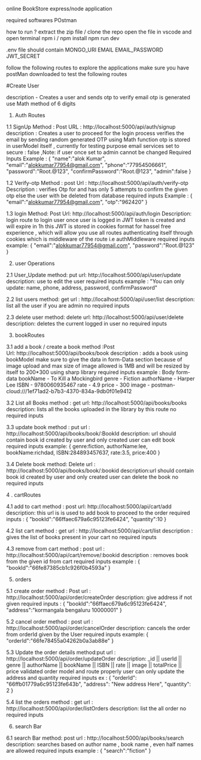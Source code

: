 online BookStore express/node application  

required softwares 
POstman 

how to run ?
extract the zip file / clone the repo
open the file in vscode and open terminal 
npm i / npm install 
npm run dev

.env file should contain 
MONGO_URI 
EMAIL
EMAIL_PASSWORD
JWT_SECRET

follow the following routes to explore the applications make sure you have 
postMan downloaded to test the following routes 

#Create User

description - Creates a user and sends otp to verify email otp is generated 
use Math method of 6 digits 

1. Auth Routes 

1.1 SignUp
Method : Post 
URL : http://localhost:5000/api/auth/signup
description : Creates a user to proceed for the login process
verifies the email by sending  random generated OTP using Math function
otp is stored in userModel itself , currently for testing purpose email services 
set to secure : false ,Note: if user once set to admin cannot be changed 
Required Inputs Example :
{
    "name":"alok Kumar",
    "email":"alokkumar77954@gmail.com",
    "phone":"77954506661",
    "password":"Root.@123",
    "confirmPassword":"Root.@123",
    "admin":false
}


1.2 Verify-otp
Method : post
Url : http://localhost:5000/api/auth/verify-otp
Description : verifies Otp for  and has only 5 attempts to confirm 
the given otp else the user with be deleted from database 
required inputs Example : 
{
    "email":"alokkumar77954@gmail.com",
    "otp":"962420"
}

1.3 login
Method: Post 
Url: http://localhost:5000/api/auth/login
Description: login route to login user once user is logged in JWT token is created and will expire in 1h 
this JWT is stored in cookies format for hassel free experience , which will allow you use all routes 
authenticating itself through cookies which is middleware of the route i.e authMiddleware 
required inputs example: 
{
    "email":"alokkumar77954@gmail.com",
    "password":"Root.@123"
}

2. user Operations 

2.1 User_Update 
method: put
url: http://localhost:5000/api/user/update 
description: use to edit the user 
required inputs example : "You can only update: name, phone, address, password, confirmPassword" 

2.2 list users 
method: get 
url : http://localhost:5000/api/user/list
description: list all the user if you are admin 
no required inputs

2.3 delete user 
method: delete
url: http://localhost:5000/api/user/delete
description: deletes the current logged in user 
no required inputs 

3. bookRoutes 

3.1 add a book / create a book 
method :Post  
Url: http://localhost:5000/api/books/book
description : adds a book using bookModel make sure to give the data in form-Data section because of 
image upload and max size of image allowed is 1MB and will be resized by itself to 200*300 using sharp library
required inputs example : 
Body form-data
bookName - To Kill a Mockingbird
genre - Fiction
authorName - Harper Lee
ISBN - 9780060935467
rate - 4.9
price - 300
image - postman-cloud:///1ef71ad2-b7b3-4370-834a-9db0f01e9412

3.2 List all Books 
method : get 
url: http://localhost:5000/api/books/books
description: lists all the books uploaded in the library by this route 
no required inputs 

3.3 update book 
method : put 
url : http://localhost:5000/api/books/book/:BookId
description: url should contain book id created by user and only created user can edit book 
required inputs example:
{
      genre:fiction,
      authorName:lee,
      bookName:richdad,
      ISBN:284893457637,
      rate:3.5,
      price:400
}

3.4 Delete book
method: Delete 
url : http://localhost:5000/api/books/book/:bookid
description:url should contain book id created by user and only created user can delete the book 
no required inputs 

4 . cartRoutes 

4.1 add to cart 
method : post
url: http://localhost:5000/api/cart/add
description: this url is is used to add book to proceed to the order 
required inputs :
{
    "bookId":"66ffaec679a6c95123fe6424",
    "quantity":10
}

4.2 list cart 
method : get 
url : http://localhost:5000/api/cart/list
description : gives the list of books present in your cart 
no  required inputs

4.3 remove from cart 
method : post
url : http://localhost:5000/api/cart/remove/:bookid
description : removes book from the given id from cart 
required inputs example : 
{
    "bookId":"66fe87385cb1c926f0b4593a"
}

5. orders 

5.1 create order 
method : Post 
url : http://localhost:5000/api/order/createOrder
description: give address if not given 
required inputs :
{
    "bookId":"66ffaec679a6c95123fe6424",
    "address":"kormangala bengaluru 10000001"
}

5.2 cancel order 
method : post 
url : http://localhost:5000/api/order/cancelOrder
description: cancels the order from orderId given by the User
required inputs example:
{
    "orderId":"66fe78455a04262b0a3ab88e"
}

5.3 Update the order details 
method:put 
url : http://localhost:5000/api/order/updateOrder
description: _id || userId || genre || authorName || bookName || ISBN || rate || image || totalPrice || price 
validated order model and route properly user can only update the address and quantity 
required inputs ex : 
{
     "orderId": "66ffb01779a6c95123fe643b",
     "address": "New address Here",
     "quantity": 2
   }

5.4 list the orders 
method : get 
url : http://localhost:5000/api/order/listOrders
description: list the all order 
no required inputs 

6. search Bar 

6.1 search Bar 
method: post
url : http://localhost:5000/api/books/search
description: searches based on author name , book name , even half names are allowed
required inputs example : {
    "search":"fiction"
}
